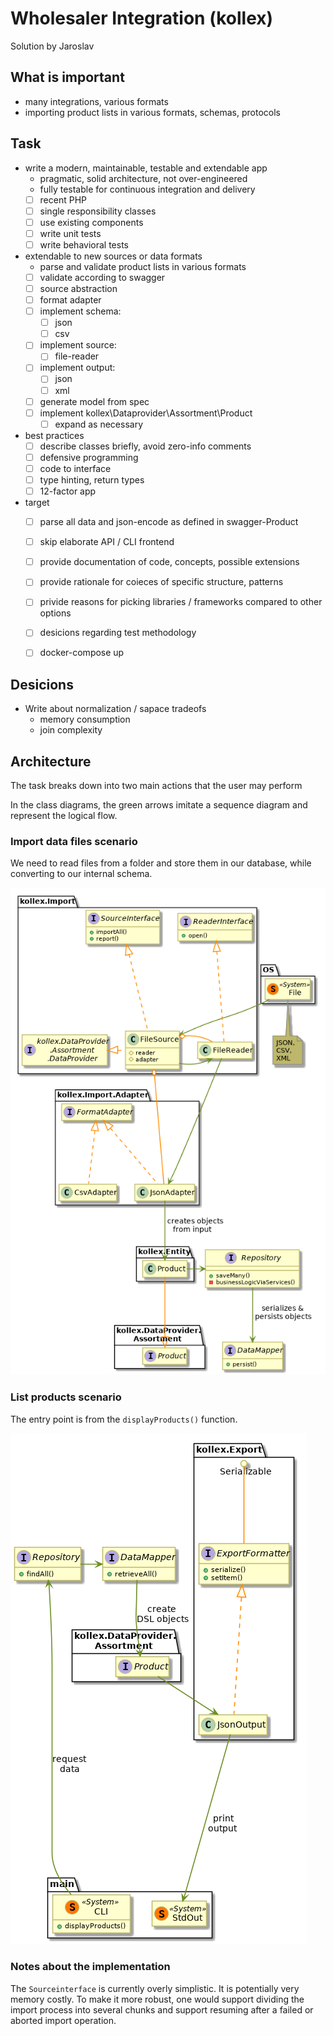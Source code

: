 # Wholesaler Integration (kollex)

Solution by Jaroslav

## What is important

- many integrations, various formats
- importing product lists in various formats, schemas, protocols

## Task

- write a modern, maintainable, testable and extendable app
  - pragmatic, solid architecture, not over-engineered
  - fully testable for continuous integration and delivery 
  - [ ] recent PHP
  - [ ] single responsibility classes
  - [ ] use existing components
  - [ ] write unit tests
  - [ ] write behavioral tests
- extendable to new sources or data formats
  - parse and validate product lists in various formats
  - [ ] validate according to swagger
  - [ ] source abstraction
  - [ ] format adapter
  - [ ] implement schema:
    - [ ] json
    - [ ] csv 
  - [ ] implement source:
    - [ ] file-reader
  - [ ] implement output:
     - [ ] json
     - [ ] xml
  - [ ] generate model from spec
  - [ ] implement kollex\Dataprovider\Assortment\Product
    - [ ] expand as necessary
- best practices
  - [ ] describe classes briefly, avoid zero-info comments
  - [ ] defensive programming
  - [ ] code to interface
  - [ ] type hinting, return types
  - [ ] 12-factor app
- target
  - [ ] parse all data and json-encode as defined in swagger-Product
  - [ ] skip elaborate API / CLI frontend
  - [ ] provide documentation of code, concepts, possible extensions
  - [ ] provide rationale for coieces of specific structure, patterns
  - [ ] privide reasons for picking libraries / frameworks compared to other options 
  - [ ] desicions regarding test methodology
  - [ ] docker-compose up


## Desicions

- Write about normalization / sapace tradeofs
    - memory consumption
    - join complexity


## Architecture

The task breaks down into two main actions that the user may perform

In the class diagrams, the green arrows imitate a sequence diagram
and represent the logical flow.

### Import data files scenario

We need to read files from a folder and store them in our database,
while converting to our internal schema.

![import](doc/import-scenario.class.png "Import scenario")


### List products scenario

The entry point is from the `displayProducts()` function.

![list](doc/list-scenario.class.png "Import scenario")


### Notes about the implementation

The `Sourceinterface` is currently overly simplistic. It is potentially very memory costly.
To make it more robust, one would support dividing the import process into several chunks
and support resuming after a failed or aborted import operation.



